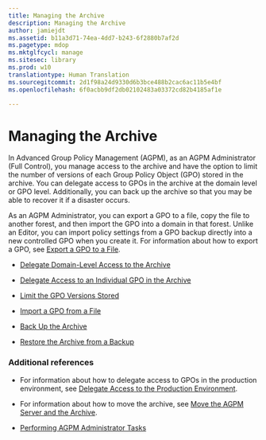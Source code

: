 ```yaml
---
title: Managing the Archive
description: Managing the Archive
author: jamiejdt
ms.assetid: b11a3d71-74ea-4dd7-b243-6f2880b7af2d
ms.pagetype: mdop
ms.mktglfcycl: manage
ms.sitesec: library
ms.prod: w10
translationtype: Human Translation
ms.sourcegitcommit: 2d1f98a24d9330d6b3bce488b2cac6ac11b5e4bf
ms.openlocfilehash: 6f0acbb9df2db02102483a03372cd82b4185af1e

---
```



# Managing the Archive


In Advanced Group Policy Management (AGPM), as an AGPM Administrator (Full Control), you manage access to the archive and have the option to limit the number of versions of each Group Policy Object (GPO) stored in the archive. You can delegate access to GPOs in the archive at the domain level or GPO level. Additionally, you can back up the archive so that you may be able to recover it if a disaster occurs.

As an AGPM Administrator, you can export a GPO to a file, copy the file to another forest, and then import the GPO into a domain in that forest. Unlike an Editor, you can import policy settings from a GPO backup directly into a new controlled GPO when you create it. For information about how to export a GPO, see [Export a GPO to a File](export-a-gpo-to-a-file.md).

-   [Delegate Domain-Level Access to the Archive](delegate-domain-level-access-to-the-archive-agpm40.md)

-   [Delegate Access to an Individual GPO in the Archive](delegate-access-to-an-individual-gpo-in-the-archive-agpm40.md)

-   [Limit the GPO Versions Stored](limit-the-gpo-versions-stored-agpm40.md)

-   [Import a GPO from a File](import-a-gpo-from-a-file-agpmadmin.md)

-   [Back Up the Archive](back-up-the-archive-agpm40.md)

-   [Restore the Archive from a Backup](restore-the-archive-from-a-backup-agpm40.md)

### Additional references

-   For information about how to delegate access to GPOs in the production environment, see [Delegate Access to the Production Environment](delegate-access-to-the-production-environment-agpm40.md).

-   For information about how to move the archive, see [Move the AGPM Server and the Archive](move-the-agpm-server-and-the-archive-agpm40.md).

-   [Performing AGPM Administrator Tasks](performing-agpm-administrator-tasks-agpm40.md)

 

 








<!--HONumber=Jun16_HO4-->


